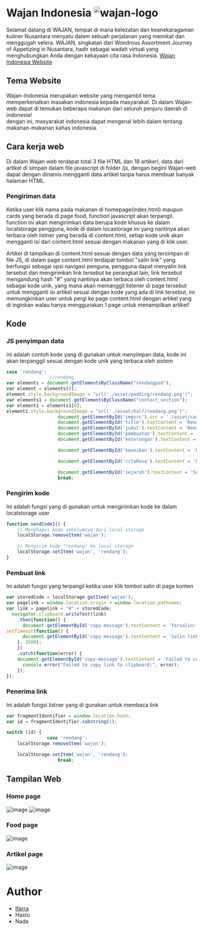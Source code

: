 
# Wajan Indonesia ![wajan-logo](https://github.com/Wajan-Indonesia/Wajan_web/assets/125471579/40ec3c1a-4c6a-4d48-87a4-a15c7d59228a)
Selamat datang di WAJAN, tempat di mana kelezatan dan keanekaragaman kuliner Nusantara menyatu dalam sebuah perjalanan yang memikat dan menggugah selera. WAJAN, singkatan dari Wondrous Assortment Journey of Appetizing in Nusantara, hadir sebagai wadah virtual yang menghubungkan Anda dengan kekayaan cita rasa Indonesia.
<a href="https://wajan-indonesia.github.io/Wajan_web/">Wajan Indonesia Website</a>

## Tema Website
Wajan-Indonesia merupakan website yang mengambil tema memperkenalkan masakan indonesia kepada masyarakat.
Di dalam Wajan-web dapat di temukan beberapa makanan dari seluruh penjuru daerah di indonesia!  
dengan ini, masyarakat indonesia dapat mengenal lebih dalam tentang makanan-makanan kahas indonesia.

## Cara kerja web
Di dalam Wajan web terdapat total 3 file HTML dan 18 artikerl, data dari artikel di simpan dalam file javascript di folder /js,  dengan begini Wajan-web dapat dengan dinamis mengganti data artikel tanpa harus membuat banyak halaman HTML.

### Pengiriman data
Ketika user klik nama pada makanan di homepage(index.html) maupun cards yang berada di page food, function javascript akan terpangil.  
function ini akan mengirimkan data berupa kode khusus ke dalam localstorage pengguna, kode di dalam locastorage ini yang nantinya akan terbaca oleh listner yang berada di content.html, setiap kode unik akan mengganti isi dari content.html sesuai dengan makanan yang di klik user.  
  
Artikel di tampilkan di content.html sesuai dengan data yang tersimpan di file JS, di dalam page content.html terdapat tombol "salin link" yang berfungsi sebagai opsi navigasi penguna, pengguna dapat menyalin link tersebut dan mengirimkan link tersebut ke perangkat lain, link tersebut mengandung hash "#" yang nantinya akan terbaca oleh content.html sebagai kode unik, yang mana akan memanggil listener di page tersebut untuk mengganti isi artikel sesuai dengan kode yang ada di link tersebut, ini memungkinkan user untuk pergi ke page content.html dengan artikel yang di inginkan walau hanya menggunakan 1 page untuk menampilkan artikel!

## Kode
### JS penyimpan data
ini adalah contoh kode yang di gunakan untuk menyimpan data, kode ini akan terpanggil sesuai dengan kode unik yang terbaca oleh sistem
```js
case 'rendang':
                //rendang
var elements = document.getElementsByClassName("rendangpad");
var element = elements[0];
element.style.backgroundImage = "url('./asset/padding/rendang.png')";
var elements1 = document.getElementsByClassName("contact_section");
var element1 = elements1[0];
element1.style.backgroundImage = "url('./asset/half/rendang.png')";
                   document.getElementById('imgsrc').src = './asset/card/rendang.jpg';
                   document.getElementById('title').textContent = 'Rendang';
                   document.getElementById('judul').textContent = 'Rendang';
                   document.getElementById('pembuatan').textContent = 'Untuk membuat rendang, potong daging sapi menjadi potongan kecil dan masak dalam santan kental yang telah disiapkan sebelumnya. Tambahkan bumbu rempah seperti serai yang sudah dimemarkan, jahe yang diparut, bawang putih dan bawang merah yang diiris halus, cabai merah sesuai selera, serta daun jeruk purut untuk aroma segar. Biarkan rendang mendidih dengan api kecil hingga santan menyusut dan bumbu meresap sempurna, membuat daging menjadi empuk dan berwarna kecokelatan gelap.';
                   document.getElementById('keterangan').textContent = 'Rendang Rendang (Minangkabau: randang; Jawi: رندڠ) adalah hidangan berbahan dasar daging yang dihasilkan dari proses memasak suhu rendah dalam waktu lama dengan menggunakan aneka rempah-rempah dan santan. Proses memasaknya memakan waktu berjam-jam (biasanya sekitar empat jam) hingga yang tinggal hanyalah potongan daging berwarna hitam pekat dan dedak. Dalam suhu ruangan, rendang dapat bertahan hingga berminggu-minggu. Rendang yang dimasak dalam waktu yang lebih singkat dan santannya belum mengering disebut kalio, berwarna cokelat terang keemasan.';

                   document.getElementById('keunikan').textContent = 'Proses memasak Rendang yang menggunakan rempah-rempah kaya dan bahan-bahan seperti serai, cabai, dan santan, membantu dalam pengawetan daging sapi. Dalam masa lalu, Rendang diolah dalam jumlah besar dan disimpan dalam wadah-wadah tertutup yang dikeringkan, sehingga dapat bertahan selama berbulan-bulan.Selain itu, Rendang juga memiliki nilai budaya yang kuat dalam masyarakat Minangkabau. Makanan ini sering disajikan dalam acara-acara adat, seperti pernikahan, khitanan, dan upacara adat lainnya. Rendang menjadi simbol kemurahan hati, kekayaan, dan keramahan dalam budaya Minangkabau. Hidangan ini juga menjadi hidangan istimewa pada perayaan Idul Fitri di masyarakat Minangkabau.';

                   document.getElementById('citaRasa').textContent = 'Proses memasak Rendang membutuhkan waktu yang cukup lama dengan membiarkan daging meresap semua rempah-rempah dan bumbu, sehingga menghasilkan cita rasa yang kaya dan kompleks. Rendang memiliki rasa pedas yang khas, disertai dengan sentuhan manis dari santan dan rempah-rempah yang kaya. Tekstur daging yang lembut dan kuah yang kental membuat Rendang menjadi hidangan yang sangat populer di Indonesia dan diakui secara internasional sebagai salah satu makanan terenak di dunia.';

                   document.getElementById('sejarah').textContent = 'Sejarah Kerajaan Pagaruyung dimulai pada abad ke-14 dan mencapai puncak kejayaannya pada abad ke-16. Selama masa kejayaannya, Kerajaan Pagaruyung mengalami perkembangan ekonomi dan perdagangan yang pesat. Daerah ini merupakan daerah yang subur, terutama dalam hal pertanian dan peternakan, termasuk peternakan sapi.Dalam konteks ini, Rendang muncul sebagai hidangan yang menggunakan daging sapi sebagai bahan utamanya. Dalam masa kejayaan Kerajaan Pagaruyung, daging sapi dianggap sebagai simbol kemakmuran dan kekayaan. Rendang menjadi cara yang efektif untuk mengolah daging sapi agar tahan lama dan dapat disimpan dalam waktu yang cukup lama, sehingga cocok untuk kebutuhan kerajaan yang memiliki tamu-tamu istimewa.';
                   break;
```

### Pengirim kode
Ini adalah fungsi yang di gunakan untuk mengirimkan kode ke dalam localstorage user
```js
function sendCode1() {
	// Menghapus kode sebelumnya dari local storage
	localStorage.removeItem('wajan');

	// Mengirim kode "rendang" ke local storage
	localStorage.setItem('wajan', 'rendang');
}
```

### Pembuat link
Ini adalah fungsi yang terpangil ketika user klik tombol salin di page konten
```js
var storedCode = localStorage.getItem('wajan');
var pagelink = window.location.origin + window.location.pathname;
var link = pagelink + "#" + storedCode;
  navigator.clipboard.writeText(link)
    .then(function() {
      document.getElementById('copy-message').textContent = 'Tersalin!';
setTimeout(function() {
      document.getElementById('copy-message').textContent = 'Salin link artikel ini';
    }, 3500);
    })
    .catch(function(error) {
	document.getElementById('copy-message').textContent = 'Failed to copy link to clipboard';
      console.error("Failed to copy link to clipboard:", error);
    });
});
```
### Penerima link
Ini adalah fungsi listner yang di gunakan untuk membaca link
```js
var fragmentIdentifier = window.location.hash;
var id = fragmentIdentifier.substring(1);

switch (id) {
               case 'rendang':
	localStorage.removeItem('wajan');

	localStorage.setItem('wajan', 'rendang');
                   break;
```

## Tampilan Web
### Home page
![image](https://github.com/Wajan-Indonesia/Wajan_web/assets/125471579/6d517464-9d47-4142-b27c-748583861aff)
![image](https://github.com/Wajan-Indonesia/Wajan_web/assets/125471579/ba9715e8-4eb7-4fe2-bfa3-e8e1d85d507b)

### Food page
![image](https://github.com/Wajan-Indonesia/Wajan_web/assets/125471579/64e89027-c8ca-477f-9c92-086bb03c69ea)

### Artikel page
![image](https://github.com/Wajan-Indonesia/Wajan_web/assets/125471579/2aefcdb9-04f6-4b31-a519-31893689e9af)


# Author
- <a href="https://github.com/Ifarra">Ifarra</a>
- Hasto
- Nada
